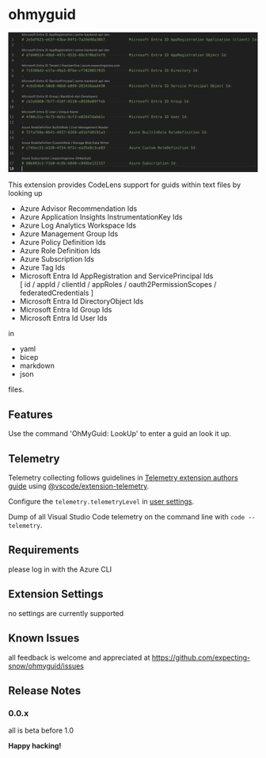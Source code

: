 # ohmyguid

![Sample](images/sample.png)

This extension provides CodeLens support for guids within text files by looking up
- Azure Advisor Recommendation Ids
- Azure Application Insights InstrumentationKey Ids
- Azure Log Analytics Workspace Ids
- Azure Management Group Ids
- Azure Policy Definition Ids
- Azure Role Definition Ids
- Azure Subscription Ids
- Azure Tag Ids
- Microsoft Entra Id AppRegistration and ServicePrincipal Ids<br/>[ id / appId / clientId / appRoles / oauth2PermissionScopes / federatedCredentials ]
- Microsoft Entra Id DirectoryObject Ids
- Microsoft Entra Id Group Ids
- Microsoft Entra Id User Ids

in

- yaml
- bicep
- markdown
- json

files.

## Features

Use the command 'OhMyGuid: LookUp' to enter a guid an look it up.

## Telemetry

Telemetry collecting follows guidelines in [Telemetry extension authors guide](https://code.visualstudio.com/api/extension-guides/telemetry) using [@vscode/extension-telemetry](https://www.npmjs.com/package/@vscode/extension-telemetry).

Configure the `telemetry.telemetryLevel` in [user settings](vscode://settings/telemetry.telemetryLevel).
 

Dump of all Visual Studio Code telemetry on the command line with `code --telemetry`.


## Requirements

please log in with the Azure CLI

## Extension Settings

no settings are currently supported

## Known Issues

all feedback is welcome and appreciated at https://github.com/expecting-snow/ohmyguid/issues

## Release Notes

### 0.0.x

all is beta before 1.0

**Happy hacking!**
